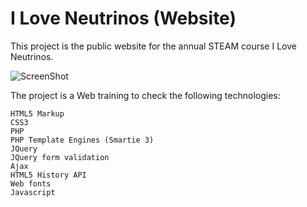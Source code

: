 I Love Neutrinos (Website)
==========================

This project is the public website for the annual STEAM course I Love Neutrinos.

![ScreenShot](https://raw.githubusercontent.com/jabrena/ILN_website/master/docs/iln.jpg)

The project is a Web training to check the following technologies:

    HTML5 Markup
    CSS3
    PHP
    PHP Template Engines (Smartie 3)
    JQuery
    JQuery form validation
    Ajax
    HTML5 History API
    Web fonts
    Javascript
